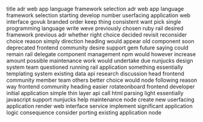 title adr web app language framework selection adr web app language framework selection starting develop number userfacing application web interface govuk branded order keep thing consistent want pick single programming language write weve previously chosen ruby rail desired framework previous adr whether right choice decided revisit reconsider choice reason simply direction heading would appear old component soon deprecated frontend community desire support gem future saying could remain rail delegate component management npm would however increase amount possible maintenance work would undertake due nunjucks design system team questioned running rail application something essentially templating system existing data api research discussion head frontend community member team others better choice would node following reason way frontend community heading easier rotateonboard frontend developer initial application simple thin layer api call html parsing light essentially javascript support nunjucks help maintenance node create new userfacing application render web interface service implement significant application logic consequence consider porting existing application node